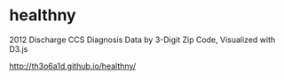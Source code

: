 healthny
========

2012 Discharge CCS Diagnosis Data by 3-Digit Zip Code, Visualized with D3.js

http://th3o6a1d.github.io/healthny/ 
